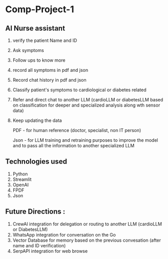 # Comp-Project-1

## AI Nurse assistant 
1. verify the patient Name and ID 
2. Ask symptoms
3. Follow ups to know more
4. record all symptoms in pdf and json
5. Record chat history in pdf and json
6. Classify patient's symptoms to cardiological or diabetes related
7. Refer and direct chat to another LLM (cardioLLM or diabetesLLM based on classification for deeper and specialized analysis along wth sensor data)
8. Keep updating the data

   PDF - for human reference (doctor, specialist, non IT person)


   Json - for LLM training and retraining purposes to improve the model and to pass all the information to another specialized LLM
   
## Technologies used 
1. Python
2. Streamlit
3. OpenAI
4. FPDF
5. Json

## Future Directions :
1. CrewAI integration for delegation or routing to another LLM (cardioLLM or DiabetesLLM)
2. WhatsApp integration for conversation on the Go
3. Vector Database for memory based on the previous convesation (after name and ID verification)
4. SerpAPI integration for web browse 
